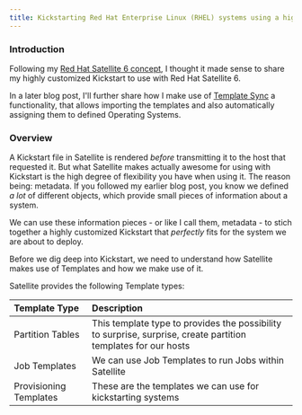 ```yaml
---
title: Kickstarting Red Hat Enterprise Linux (RHEL) systems using a highly customized Kickstart with Red Hat Satellite 6
---
```

### Introduction
Following my [Red Hat Satellite 6 concept](https://blog.scheib.me/2023/05/30/redhat-satellite-concept.html), I thought it made sense to share my highly customized Kickstart to use with Red Hat Satellite 6.

In a later blog post, I'll further share how I make use of [Template Sync](https://access.redhat.com/documentation/de-de/red_hat_satellite/6.12/html/managing_hosts/synchronizing_templates_repositories_managing-hosts) a functionality, that allows importing the templates and also automatically assigning them to defined Operating Systems.

### Overview

A Kickstart file in Satellite is rendered *before* transmitting it to the host that requested it. But what Satellite makes actually awesome for using with Kickstart is the high degree of flexibility you have when using it. The reason being: metadata. If you followed my earlier blog post, you know we defined *a lot* of different objects, which provide small pieces of information about a system.

We can use these information pieces - or like I call them, metadata - to stich together a highly customized Kickstart that *perfectly* fits for the system we are about to deploy.

Before we dig deep into Kickstart, we need to understand how Satellite makes use of Templates and how we make use of it.


Satellite provides the following Template types:

| Template Type             | Description                                                                                                    |
| :------------------------ | :------------------------------------------------------------------------------------------------------------- |
| Partition Tables          | This template type to provides the possibility to surprise, surprise, create partition templates for our hosts |
| Job Templates             | We can use Job Templates to run Jobs within Satellite                                                          |
| Provisioning Templates    | These are the templates we can use for kickstarting systems                                                    |



